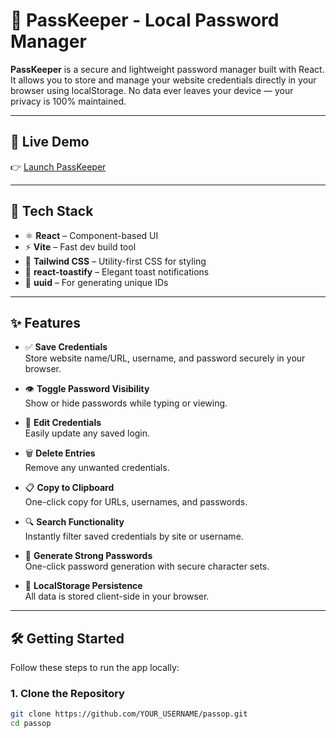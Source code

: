 # 🔐 PassKeeper - Local Password Manager

**PassKeeper** is a secure and lightweight password manager built with React. It allows you to store and manage your website credentials directly in your browser using localStorage. No data ever leaves your device — your privacy is 100% maintained.

---

## 🚀 Live Demo

👉 [Launch PassKeeper](https://deploy-preview-1--ayush-localpassmanager.netlify.app/)

---

## 🧰 Tech Stack

- ⚛️ **React** – Component-based UI
- ⚡ **Vite** – Fast dev build tool
- 🎨 **Tailwind CSS** – Utility-first CSS for styling
- 🔔 **react-toastify** – Elegant toast notifications
- 🔑 **uuid** – For generating unique IDs

---

## ✨ Features

- ✅ **Save Credentials**  
  Store website name/URL, username, and password securely in your browser.

- 👁️ **Toggle Password Visibility**  
  Show or hide passwords while typing or viewing.

- 🔁 **Edit Credentials**  
  Easily update any saved login.

- 🗑️ **Delete Entries**  
  Remove any unwanted credentials.

- 📋 **Copy to Clipboard**  
  One-click copy for URLs, usernames, and passwords.

- 🔍 **Search Functionality**  
  Instantly filter saved credentials by site or username.

- 🔐 **Generate Strong Passwords**  
  One-click password generation with secure character sets.

- 💾 **LocalStorage Persistence**  
  All data is stored client-side in your browser.

---


## 🛠️ Getting Started

Follow these steps to run the app locally:

### 1. Clone the Repository

```bash
git clone https://github.com/YOUR_USERNAME/passop.git
cd passop
